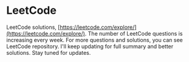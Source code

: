 # LeetCode

LeetCode solutions, [https://leetcode.com/explore/](https://leetcode.com/explore/). The number of LeetCode questions is increasing every week. For more questions and solutions, you can see LeetCode repository. I'll keep updating for full summary and better solutions. Stay tuned for updates. 
